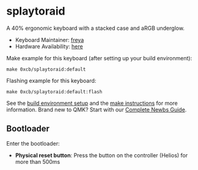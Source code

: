 # splaytoraid

A 40% ergonomic keyboard with a stacked case and aRGB underglow.

* Keyboard Maintainer: [freya](https://github.com/freya-irl)
* Hardware Availability: [here](https://keeb.supply/products/splaytoraid-messenger-edition)

Make example for this keyboard (after setting up your build environment):

    make 0xcb/splaytoraid:default
    
Flashing example for this keyboard:

    make 0xcb/splaytoraid:default:flash


See the [build environment setup](https://docs.qmk.fm/#/getting_started_build_tools) and the [make instructions](https://docs.qmk.fm/#/getting_started_make_guide) for more information. Brand new to QMK? Start with our [Complete Newbs Guide](https://docs.qmk.fm/#/newbs).

## Bootloader

Enter the bootloader:

* **Physical reset button**: Press the button on the controller (Helios) for more than 500ms
